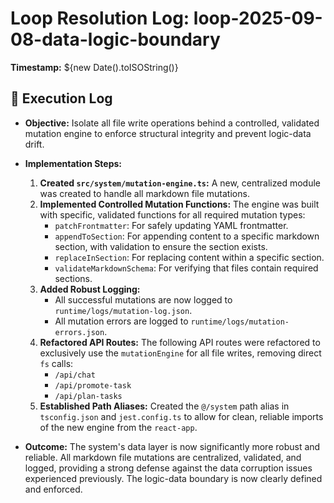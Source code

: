 # Loop Resolution Log: loop-2025-09-08-data-logic-boundary

**Timestamp:** ${new Date().toISOString()}

## 🧾 Execution Log

- **Objective:** Isolate all file write operations behind a controlled, validated mutation engine to enforce structural integrity and prevent logic-data drift.

- **Implementation Steps:**
    1. **Created `src/system/mutation-engine.ts`:** A new, centralized module was created to handle all markdown file mutations.
    2. **Implemented Controlled Mutation Functions:** The engine was built with specific, validated functions for all required mutation types:
        - `patchFrontmatter`: For safely updating YAML frontmatter.
        - `appendToSection`: For appending content to a specific markdown section, with validation to ensure the section exists.
        - `replaceInSection`: For replacing content within a specific section.
        - `validateMarkdownSchema`: For verifying that files contain required sections.
    3. **Added Robust Logging:**
        - All successful mutations are now logged to `runtime/logs/mutation-log.json`.
        - All mutation errors are logged to `runtime/logs/mutation-errors.json`.
    4. **Refactored API Routes:** The following API routes were refactored to exclusively use the `mutationEngine` for all file writes, removing direct `fs` calls:
        - `/api/chat`
        - `/api/promote-task`
        - `/api/plan-tasks`
    5. **Established Path Aliases:** Created the `@/system` path alias in `tsconfig.json` and `jest.config.ts` to allow for clean, reliable imports of the new engine from the `react-app`.

- **Outcome:** The system's data layer is now significantly more robust and reliable. All markdown file mutations are centralized, validated, and logged, providing a strong defense against the data corruption issues experienced previously. The logic-data boundary is now clearly defined and enforced. 